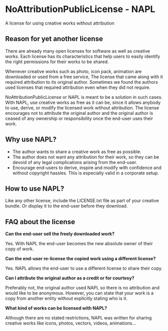 # NoAttributionPublicLicense - NAPL
A license for using creative works without attribution

## Reason for yet another license

There are already many open licenses for software as well as creative works. Each license has its characteristics that help users to easily identify the right permissions for their works to be shared.

Whenever creative works such as photo, icon pack, animation are downloaded or used from a free service, The license that came along with it required attribution to its original author. Sometimes we found the authors used licenses that required attribution even when they did not require.

NoAttributionPublicLicense or NAPL is meant to be a solution in such cases.  With NAPL, use creative works as free as it can be, since it allows anybody to use, derive, or modify the licensed work without attribution. The license encourages not to attribute the original author and the original author is ceased of any ownership or responsibility once the end-user uses their work. 

## Why use NAPL?

* The author wants to share a creative work as free as possible.
* The author does not want any attribution for their work, so they can be devoid of any legal complications arising from the end-user.
* Encourage end-users to derive, inspire and modify with confidence and without copyright hassles. This is especially valid in a corporate setup.

## How to use NAPL?

Like any other license, include the LICENSE.txt file as part of your creative bundle. Or display it to the end-user before they download.

## FAQ about the license

**Can the end-user sell the freely downloaded work?**

Yes. With NAPL the end-user becomes the new absolute owner of their copy of work.

**Can the end-user re-license the copied work using a different license?**

Yes. NAPL allows the end-user to use a different license to share their copy.

**Can I attribute the original author as a credit or for courtesy?**

Preferably not, the original author used NAPL so there is no attribution and would like to be anonymous.
However, you can state that your work is a copy from another entity without explicitly stating who is it.

**What kind of works can be licensed with NAPL?**

Although there are no stated restrictions, NAPL was written for sharing creative works like icons, photos, vectors, videos, animations...

















